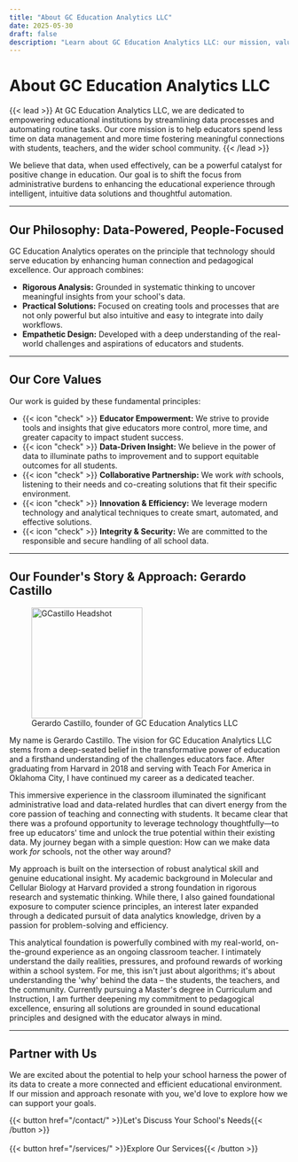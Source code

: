 ```yaml
---
title: "About GC Education Analytics LLC"
date: 2025-05-30 
draft: false
description: "Learn about GC Education Analytics LLC: our mission, values, and the founder dedicated to empowering educators with data-driven solutions."
---
```


# About GC Education Analytics LLC

{{< lead >}}
At GC Education Analytics LLC, we are dedicated to empowering educational institutions by streamlining data processes and automating routine tasks. Our core mission is to help educators spend less time on data management and more time fostering meaningful connections with students, teachers, and the wider school community.
{{< /lead >}}

We believe that data, when used effectively, can be a powerful catalyst for positive change in education. Our goal is to shift the focus from administrative burdens to enhancing the educational experience through intelligent, intuitive data solutions and thoughtful automation.

---

## Our Philosophy: Data-Powered, People-Focused

GC Education Analytics operates on the principle that technology should serve education by enhancing human connection and pedagogical excellence. Our approach combines:
* **Rigorous Analysis:** Grounded in systematic thinking to uncover meaningful insights from your school's data.
* **Practical Solutions:** Focused on creating tools and processes that are not only powerful but also intuitive and easy to integrate into daily workflows.
* **Empathetic Design:** Developed with a deep understanding of the real-world challenges and aspirations of educators and students.

---

## Our Core Values

Our work is guided by these fundamental principles:

* {{< icon "check" >}} **Educator Empowerment:** We strive to provide tools and insights that give educators more control, more time, and greater capacity to impact student success.
* {{< icon "check" >}} **Data-Driven Insight:** We believe in the power of data to illuminate paths to improvement and to support equitable outcomes for all students.
* {{< icon "check" >}} **Collaborative Partnership:** We work *with* schools, listening to their needs and co-creating solutions that fit their specific environment.
* {{< icon "check" >}} **Innovation & Efficiency:** We leverage modern technology and analytical techniques to create smart, automated, and effective solutions.
* {{< icon "check" >}} **Integrity & Security:** We are committed to the responsible and secure handling of all school data.

---

## Our Founder's Story & Approach: Gerardo Castillo



<figure class="text-center">
  <img src="/images/headshot.jpeg" alt="GCastillo Headshot" style="width: 200px;" class="mx-auto mb-4 rounded-lg shadow-lg" />
  <figcaption class="text-sm text-gray-600">Gerardo Castillo, founder of GC Education Analytics LLC</figcaption>
</figure>




My name is Gerardo Castillo. The vision for GC Education Analytics LLC stems from a deep-seated belief in the transformative power of education and a firsthand understanding of the challenges educators face. After graduating from Harvard in 2018 and serving with Teach For America in Oklahoma City, I have continued my career as a dedicated teacher.

This immersive experience in the classroom illuminated the significant administrative load and data-related hurdles that can divert energy from the core passion of teaching and connecting with students. It became clear that there was a profound opportunity to leverage technology thoughtfully—to free up educators' time and unlock the true potential within their existing data. My journey began with a simple question: How can we make data work *for* schools, not the other way around?

My approach is built on the intersection of robust analytical skill and genuine educational insight. My academic background in Molecular and Cellular Biology at Harvard provided a strong foundation in rigorous research and systematic thinking. While there, I also gained foundational exposure to computer science principles, an interest later expanded through a dedicated pursuit of data analytics knowledge, driven by a passion for problem-solving and efficiency.

This analytical foundation is powerfully combined with my real-world, on-the-ground experience as an ongoing classroom teacher. I intimately understand the daily realities, pressures, and profound rewards of working within a school system. For me, this isn't just about algorithms; it's about understanding the 'why' behind the data – the students, the teachers, and the community. Currently pursuing a Master's degree in Curriculum and Instruction, I am further deepening my commitment to pedagogical excellence, ensuring all solutions are grounded in sound educational principles and designed with the educator always in mind.

---

## Partner with Us

We are excited about the potential to help your school harness the power of its data to create a more connected and efficient educational environment. If our mission and approach resonate with you, we'd love to explore how we can support your goals.

<div class="mt-6 text-center">
    {{< button href="/contact/" >}}Let's Discuss Your School's Needs{{< /button >}} <br> <br>
    {{< button href="/services/" >}}Explore Our Services{{< /button >}} 
</div>
